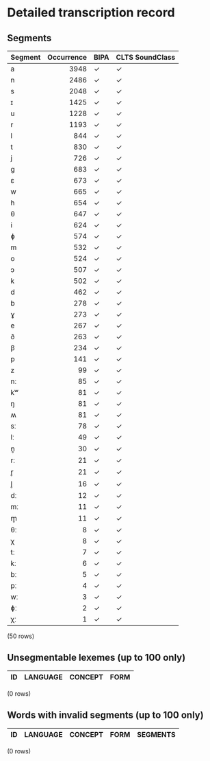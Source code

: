 
# Detailed transcription record

## Segments

| Segment | Occurrence | BIPA | CLTS SoundClass |
|:----------|-------------:|:-------|:------------------|
| a | 3948 | ✓ | ✓ |
| n | 2486 | ✓ | ✓ |
| s | 2048 | ✓ | ✓ |
| ɪ | 1425 | ✓ | ✓ |
| u | 1228 | ✓ | ✓ |
| r | 1193 | ✓ | ✓ |
| l | 844 | ✓ | ✓ |
| t | 830 | ✓ | ✓ |
| j | 726 | ✓ | ✓ |
| ɡ | 683 | ✓ | ✓ |
| ɛ | 673 | ✓ | ✓ |
| w | 665 | ✓ | ✓ |
| h | 654 | ✓ | ✓ |
| θ | 647 | ✓ | ✓ |
| i | 624 | ✓ | ✓ |
| ɸ | 574 | ✓ | ✓ |
| m | 532 | ✓ | ✓ |
| o | 524 | ✓ | ✓ |
| ɔ | 507 | ✓ | ✓ |
| k | 502 | ✓ | ✓ |
| d | 462 | ✓ | ✓ |
| b | 278 | ✓ | ✓ |
| ɣ | 273 | ✓ | ✓ |
| e | 267 | ✓ | ✓ |
| ð | 263 | ✓ | ✓ |
| β | 234 | ✓ | ✓ |
| p | 141 | ✓ | ✓ |
| z | 99 | ✓ | ✓ |
| nː | 85 | ✓ | ✓ |
| kʷ | 81 | ✓ | ✓ |
| ŋ | 81 | ✓ | ✓ |
| ʍ | 81 | ✓ | ✓ |
| sː | 78 | ✓ | ✓ |
| lː | 49 | ✓ | ✓ |
| n̥ | 30 | ✓ | ✓ |
| rː | 21 | ✓ | ✓ |
| r̥ | 21 | ✓ | ✓ |
| l̥ | 16 | ✓ | ✓ |
| dː | 12 | ✓ | ✓ |
| mː | 11 | ✓ | ✓ |
| m̥ | 11 | ✓ | ✓ |
| θː | 8 | ✓ | ✓ |
| χ | 8 | ✓ | ✓ |
| tː | 7 | ✓ | ✓ |
| kː | 6 | ✓ | ✓ |
| bː | 5 | ✓ | ✓ |
| pː | 4 | ✓ | ✓ |
| wː | 3 | ✓ | ✓ |
| ɸː | 2 | ✓ | ✓ |
| χː | 1 | ✓ | ✓ |

(50 rows)



## Unsegmentable lexemes (up to 100 only)

| ID | LANGUAGE | CONCEPT | FORM |
|------|------------|-----------|--------|

(0 rows)



## Words with invalid segments (up to 100 only)

| ID | LANGUAGE | CONCEPT | FORM | SEGMENTS |
|------|------------|-----------|--------|------------|

(0 rows)



